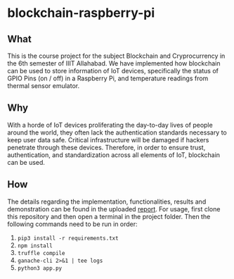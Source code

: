 # blockchain-raspberry-pi

## What
This is the course project for the subject Blockchain and Cryprocurrency in the 6th semester of IIIT Allahabad. We have implemented how blockchain can be used to store information of IoT devices, specifically the status of GPIO Pins (on / off) in a Raspberry Pi, and temperature readings from thermal sensor emulator.

## Why
With a horde of IoT devices proliferating the day-to-day lives of people around the world, they often lack the authentication standards necessary to keep user data safe. Critical infrastructure will be damaged if hackers penetrate through these devices. Therefore, in order to ensure trust, authentication, and standardization across all elements of IoT, blockchain can be used.

## How
The details regarding the implementation, functionalities, results and demonstration can be found in the uploaded <a href="Report.pdf">report</a>. For usage, first clone this repository and then open a terminal in the project folder. Then the following commands need to be run in order:

1. `pip3 install -r requirements.txt`
2. `npm install`
3. `truffle compile`
4. `ganache-cli 2>&1 | tee logs`
5. `python3 app.py`
